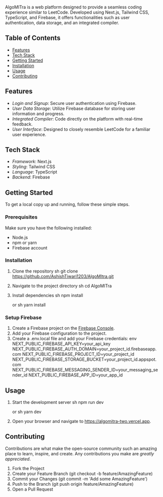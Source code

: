 AlgoMITra is a web platform designed to provide a seamless coding experience similar to LeetCode. Developed using Next.js, Tailwind CSS, TypeScript, and Firebase, it offers functionalities such as user authentication, data storage, and an integrated compiler.

## Table of Contents

- [Features](#features)
- [Tech Stack](#tech-stack)
- [Getting Started](#getting-started)
- [Installation](#installation)
- [Usage](#usage)
- [Contributing](#contributing)

## Features

- _Login and Signup_: Secure user authentication using Firebase.
- _User Data Storage_: Utilize Firebase database for storing user information and progress.
- _Integrated Compiler_: Code directly on the platform with real-time feedback.
- _User Interface_: Designed to closely resemble LeetCode for a familiar user experience.

## Tech Stack

- _Framework_: Next.js
- _Styling_: Tailwind CSS
- _Language_: TypeScript
- _Backend_: Firebase

## Getting Started

To get a local copy up and running, follow these simple steps.

### Prerequisites

Make sure you have the following installed:

- Node.js
- npm or yarn
- Firebase account

### Installation

1. Clone the repository
   sh
   git clone https://github.com/AshishTiwari1203/AlgoMItra.git
2. Navigate to the project directory
   sh
   cd AlgoMITra
3. Install dependencies
   sh
   npm install

   or
   sh
   yarn install

### Setup Firebase

1. Create a Firebase project on the [Firebase Console](https://console.firebase.google.com/).
2. Add your Firebase configuration to the project.
3. Create a .env.local file and add your Firebase credentials:
   env
   NEXT_PUBLIC_FIREBASE_API_KEY=your_api_key
   NEXT_PUBLIC_FIREBASE_AUTH_DOMAIN=your_project_id.firebaseapp.com
   NEXT_PUBLIC_FIREBASE_PROJECT_ID=your_project_id
   NEXT_PUBLIC_FIREBASE_STORAGE_BUCKET=your_project_id.appspot.com
   NEXT_PUBLIC_FIREBASE_MESSAGING_SENDER_ID=your_messaging_sender_id
   NEXT_PUBLIC_FIREBASE_APP_ID=your_app_id

## Usage

1. Start the development server
   sh
   npm run dev

   or
   sh
   yarn dev

2. Open your browser and navigate to https://algomitra-two.vercel.app.

## Contributing

Contributions are what make the open-source community such an amazing place to learn, inspire, and create. Any contributions you make are _greatly appreciated_.

1. Fork the Project
2. Create your Feature Branch (git checkout -b feature/AmazingFeature)
3. Commit your Changes (git commit -m 'Add some AmazingFeature')
4. Push to the Branch (git push origin feature/AmazingFeature)
5. Open a Pull Request
